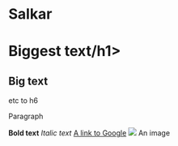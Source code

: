 # Salkar
<h1>Biggest text/h1>
<h2>Big text</h2> etc to h6
<p>Paragraph</p>
<strong>Bold text</strong>
<em>Italic text</em>
<a href="http://google.com/">A link to Google</a>
<img src="https://i.imgur.com/z09NFOT.jpg" /> An image

